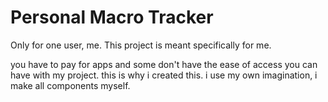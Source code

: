
# Personal Macro Tracker

Only for one user, me. 
This project is meant specifically for me.

you have to pay for apps and some don't have the ease of access you can have with my project.
this is why i created this. i use my own imagination, i make all components myself.








